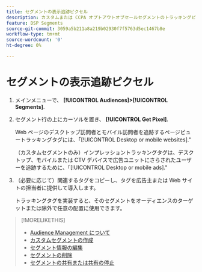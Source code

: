 ```yaml
---
title: セグメントの表示追跡ピクセル
description: カスタムまたは CCPA オプトアウトオブセールセグメントのトラッキングピクセルを表示する方法を説明します。
feature: DSP Segments
source-git-commit: 3059a5b211a8a219b02930f7f5763d5ec1467b8e
workflow-type: tm+mt
source-wordcount: '0'
ht-degree: 0%

---
```


# セグメントの表示追跡ピクセル

1. メインメニューで、 **[!UICONTROL Audiences]>[!UICONTROL Segments]**.

1. セグメント行の上にカーソルを置き、 **[!UICONTROL Get Pixel]**.

   Web ページのデスクトップ訪問者とモバイル訪問者を追跡するページビュートラッキングタグには、「[!UICONTROL Desktop or mobile websites].&quot;

   （カスタムセグメントのみ）インプレッショントラッキングタグは、デスクトップ、モバイルまたは CTV デバイスで広告ユニットにさらされたユーザーを追跡するために、「[!UICONTROL Desktop or mobile ads].&quot;

1. （必要に応じて）関連するタグをコピーし、タグを広告主または Web サイトの担当者に提供して導入します。

   トラッキングタグを実装すると、そのセグメントをオーディエンスのターゲットまたは除外で任意の配置に使用できます。

>[!MORELIKETHIS]
>
>* [Audience Management について](audience-about.md)
>* [カスタムセグメントの作成](custom-segment-create.md)
>* [セグメント情報の編集](segment-edit.md)
>* [セグメントの削除](segment-delete.md)
>* [セグメントの共有または共有の停止](segment-share.md)

